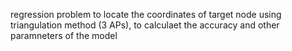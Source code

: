 regression problem to locate the coordinates of target node using triangulation method (3 APs), to calculaet the accuracy and other paramneters of the model
